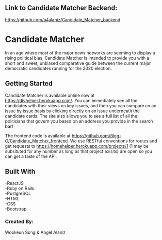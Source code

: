 ## Link to Candidate Matcher Backend:
https://github.com/a4alaniz/Candidate_Matcher_backend

# Candidate Matcher

In an age where most of the major news networks are seeming to display a rising political bias, Candidate Matcher is intended to provide you with a short and sweet, unbiased comparative guide between the current major democratic candidates running for the 2020 election.

## Getting Started

Candidate Matcher is available online now at https://diyhelper.herokuapp.com/. You can immediately see all the candidates with their views on key issues, and then you can compare on an issue by issue basis by clicking directly on an issue underneath the candidate cards. The site also allows you to see a full list of all the politicians that govern you based on an address you provide in the search bar!

The frontend code is available at https://github.com/Bigg-O/Candidate_Matcher_frontend. We use RESTful conventions for routes and get requests to https://homehelper.herokuapp.com/projects/1 (1 may be subsituted for any number as long as that project exisits) are open so you can get a taste of the API.



## Built With
-ReactJS   
-Ruby on Rails  
-PostgreSQL  
-HTML   
-CSS   
-Bootstrap  

### Created By:
Wookeun Song & Angel Alaniz

